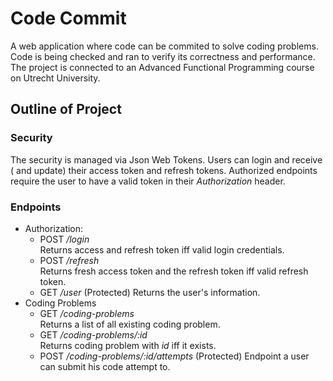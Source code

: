 # Code Commit

A web application where code can be commited to solve coding problems. 
Code is being checked and ran to verify its correctness and performance. 
The project is connected to an Advanced Functional Programming course on Utrecht University. 

## Outline of Project

### Security

The security is managed via Json Web Tokens. Users can login and receive ( and update) their access token and refresh tokens.
Authorized endpoints require the user to have a valid token in their _Authorization_ header.

### Endpoints

* Authorization:
  * POST _/login_  
    Returns access and refresh token iff valid login credentials.
  * POST _/refresh_  
    Returns fresh access token and the refresh token iff valid refresh token.
  * GET _/user_ (Protected)
    Returns the user's information.
* Coding Problems
  * GET _/coding-problems_  
  Returns a list of all existing coding problem.
  * GET _/coding-problems/:id_  
  Returns coding problem with _id_ iff it exists.
  * POST _/coding-problems/:id/attempts_ (Protected)
  Endpoint a user can submit his code attempt to.
